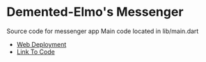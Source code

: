 # Demented-Elmo's Messenger

Source code for messenger app
Main code located in lib/main.dart

- [Web Deployment](demented-elmo.github.io/messenger/)
- [Link To Code](https://github.com/Demented-Elmo/messenger)